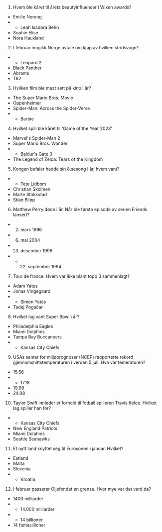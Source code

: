1. Hvem ble kåret til årets beautyinfluencer i Wixen awards?
- Emilie Nereng
- * Leah Isadora Behn
- Sophie Elise
- Nora Haukland

2. I februar inngikk Norge avtale om kjøp av hvilken stridsvogn?
- * Leopard 2
- Black Panther
- Abrams
- T62

3. Hvilken film ble mest sett på kino i år?
- The Super Mario Bros. Movie
- Oppenheimer
- Spider-Man: Across the Spider-Verse
- * Barbie

4. Hvilket spill ble kåret til 'Game of the Year 2023'
- Marvel's Spider-Man 2
- Super Mario Bros. Wonder 
- * Baldur's Gate 3 
- The Legend of Zelda: Tears of the Kingdom

5. Kongen befaler hadde sin 8.sesong i år, hvem vant?
- * Tete Lidbom
- Christian Skolmen
- Marte Stokkstad
- Stian Blipp

6. Matthew Perry døde i år. Når ble første episode av serien Friends lansert?
- 2. mars 1996
- 6. mai 2004
- 13. desember 1996
- * 22. september 1994

7. Tour de france. Hvem var ikke blant topp 3 sammenlagt?
-  Adam Yates
-  Jonas Vingegaard
-  * Simon Yates
-  Tadej Pogačar

8. Hvilket lag vant Super Bowl i år?
- Philadelphia Eagles
- Miami Dolphins
- Tampa Bay Buccaneers
- * Kansas City Chiefs

9. USAs senter for miljøprognoser (NCEP) rapporterte rekord gjennomsnittstemperaturen i verden 5.juli. Hva var temeraturen?
- 15.56
- * 17.18
- 19.99
- 24.08

10. Taylor Swift innleder et forhold til fotball spilleren Travis Kelce. Hvilket lag spiller han for?

- * Kansas City Chiefs
- New England Patriots
- Miami Dolphins
- Seattle Seahawks

11. Et nytt land knyttet seg til Eurosonen i januar. Hvilket?

- Estland
- Malta
- Slovenia
- * Kroatia

12. I februar passerer Oljefondet en grense. Hvor mye var det verd da?

- 1400 milliarder
- * 14.000 milliarder
- * 14 billioner
- 14 fantasillioner

